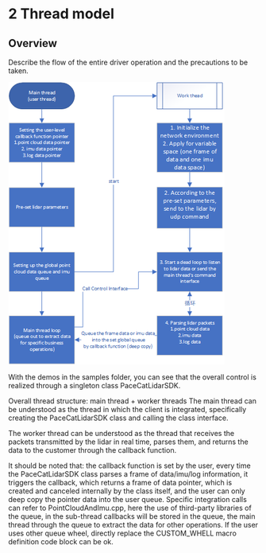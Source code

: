 # 2 Thread model

## Overview

Describe the flow of the entire driver operation and the precautions to be taken.

![本地图片](./img/flowchart_EN.png "Overall Flow Chart")

With the demos in the samples folder, you can see that the overall control is realized through a singleton class PaceCatLidarSDK.

Overall thread structure: main thread + worker threads
The main thread can be understood as the thread in which the client is integrated, specifically creating the PaceCatLidarSDK class and calling the class interface.

The worker thread can be understood as the thread that receives the packets transmitted by the lidar in real time, parses them, and returns the data to the customer through the callback function.

It should be noted that: the callback function is set by the user, every time the PaceCatLidarSDK class parses a frame of data/imu/log information, it triggers the callback, which returns a frame of data pointer, which is created and canceled internally by the class itself, and the user can only deep copy the pointer data into the user queue. Specific integration calls can refer to PointCloudAndImu.cpp, here the use of third-party libraries of the queue, in the sub-thread callbacks will be stored in the queue, the main thread through the queue to extract the data for other operations. If the user uses other queue wheel, directly replace the CUSTOM_WHELL macro definition code block can be ok.
